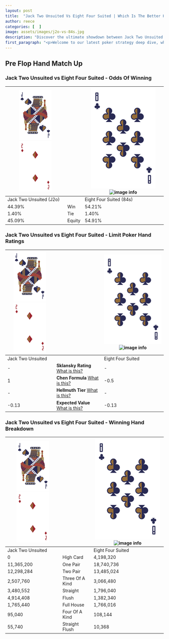 ```yaml
---
layout: post
title:  "Jack Two Unsuited Vs Eight Four Suited | Which Is The Better Hand In Poker? A Complete Guide"
author: reece
categories: [  ]
image: assets/images/j2o-vs-84s.jpg
description: "Discover the ultimate showdown between Jack Two Unsuited and Eight Four Suited in poker! Uncover the odds, strategies, and scenarios where one hand triumphs over the other. Get ready to up your poker game with this thrilling analysis."
first_paragraph: "<p>Welcome to our latest poker strategy deep dive, where we're pitting two distinct hands against each other in a high-stakes showdown: Jack Two Unsuited vs Eight Four Suited.</p><p>In the dynamic world of poker, every decision counts, and knowing which hand holds the upper hand is key to your success at the table.</p><p>In this article, we'll dissect these two hands, explore the scenarios where one dominates the other, and equip you with the knowledge to make strategic choices that can tip the odds in your favor.</p><p>Get ready to unravel the intriguing dynamics of these poker hands and elevate your game to new heights.</p>"
---
```




[comment]: # (sp0)

## Pre Flop Hand Match Up

<div class="table hand-ratings" markdown="1"> 



### Jack Two Unsuited vs Eight Four Suited - Odds Of Winning


    
| ![image info](assets/images/hand1/J.png) ![image info](assets/images/hand1/2o.png) |  | ![image info](assets/images/hand2/8.png) ![image info](assets/images/hand2/4s.png) |
| -------- | -------- | -------- |
| Jack Two Unsuited (J2o) |  | Eight Four Suited (84s) |
| 44.39% | Win | 54.21% |
| 1.40% | Tie | 1.40% |
| 45.09% | Equity | 54.91% |




[comment]: # (sp1)



### Jack Two Unsuited vs Eight Four Suited - Limit Poker Hand Ratings


    
| ![image info](assets/images/hand1/J.png) ![image info](assets/images/hand1/2o.png) |  | ![image info](assets/images/hand2/8.png) ![image info](assets/images/hand2/4s.png) |
| -------- | -------- | -------- |
| Jack Two Unsuited |  | Eight Four Suited |
| - | **Sklansky Rating** [What is this?](/sklansky-rating-explained) | - |
| 1 | **Chen Formula** [What is this?](/chen-formula-explained) | -0.5 |
| - | **Hellmuth Tier** [What is this?](/Hellmuth-tier-explained) | - |
| -0.13 | **Expected Value** [What is this?](/expected-value-explained) | -0.13 |




[comment]: # (sp2)



### Jack Two Unsuited vs Eight Four Suited - Winning Hand Breakdown


    
| ![image info](assets/images/hand1/J.png) ![image info](assets/images/hand1/2o.png) |  | ![image info](assets/images/hand2/8.png) ![image info](assets/images/hand2/4s.png) |
| -------- | -------- | -------- |
| Jack Two Unsuited |  | Eight Four Suited |
| 0 | High Card | 4,198,320 |
| 11,365,200 | One Pair | 18,740,736 |
| 12,298,284 | Two Pair | 13,485,024 |
| 2,507,760 | Three Of A Kind | 3,066,480 |
| 3,480,552 | Straight | 1,796,040 |
| 4,914,408 | Flush | 1,382,340 |
| 1,765,440 | Full House | 1,766,016 |
| 95,040 | Four Of A Kind | 108,144 |
| 55,740 | Straight Flush | 10,368 |




[comment]: # (sp3)



</div>

[comment]: # (sp4)



[comment]: # (sp5)

